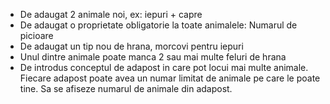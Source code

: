 
- De adaugat 2 animale noi, ex: iepuri + capre
- De adaugat o proprietate obligatorie la toate animalele: Numarul de picioare
- De adaugat un tip nou de hrana, morcovi pentru iepuri
- Unul dintre animale poate manca 2 sau mai multe feluri de hrana
- De introdus conceptul de adapost in care pot locui mai multe animale. Fiecare adapost poate avea un numar limitat de animale pe care le poate tine. Sa se afiseze numarul de animale din adapost.
